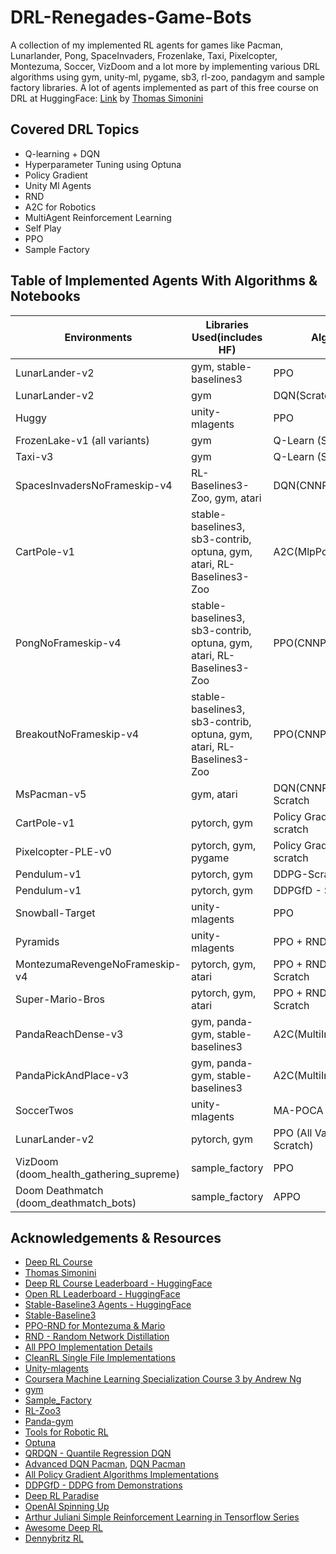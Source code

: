 # DRL-Renegades-Game-Bots

A collection of my implemented RL agents for games like Pacman, Lunarlander, Pong, SpaceInvaders, Frozenlake, Taxi, Pixelcopter, Montezuma, Soccer, VizDoom and a lot more by implementing various DRL algorithms using gym, unity-ml, pygame, sb3, rl-zoo, pandagym and sample factory libraries. A lot of agents implemented as part of this free course on DRL at HuggingFace: [Link](https://huggingface.co/learn/deep-rl-course/unit0/introduction) by [Thomas Simonini](https://x.com/ThomasSimonini)

## Covered DRL Topics
  * Q-learning + DQN
  * Hyperparameter Tuning using Optuna
  * Policy Gradient
  * Unity Ml Agents
  * RND
  * A2C for Robotics
  * MultiAgent Reinforcement Learning
  * Self Play
  * PPO
  * Sample Factory

## Table of Implemented Agents With Algorithms & Notebooks

| **Environments**                       | **Libraries Used(includes HF)**                                       | **Algos**                    | **Kaggle Notebooks** |
|----------------------------------------|-----------------------------------------------------------------------|------------------------------|----------------------|
| LunarLander-v2                         | gym, stable-baselines3                                                | PPO                          | [Link](https://www.kaggle.com/code/syedjarullahhisham/drl-huggingface-unit-1-lunarlander)                     |
| LunarLander-v2                         | gym                                                                   | DQN(Scratch)                 | [Link](https://www.kaggle.com/code/syedjarullahhisham/drl-huggingface-unit-1-lunarlander)                     |
| Huggy                                  | unity-mlagents                                                        | PPO                          | [Link](https://www.kaggle.com/code/syedjarullahhisham/drl-huggingface-unit-1-bonus-huggydog)                     |
| FrozenLake-v1 (all variants)           | gym                                                                   | Q-Learn (Scratch)            | [Link](https://www.kaggle.com/code/syedjarullahhisham/drl-huggingface-unit-2-frozenlake-v1-taxi-v3)                    |
| Taxi-v3                                | gym                                                                   | Q-Learn (Scratch)            | [Link](https://www.kaggle.com/code/syedjarullahhisham/drl-huggingface-unit-2-frozenlake-v1-taxi-v3)                    |
| SpacesInvadersNoFrameskip-v4           | RL-Baselines3-Zoo, gym, atari                                         | DQN(CNNPolicy)               | [Link](https://www.kaggle.com/code/syedjarullahhisham/drl-huggingface-unit-3-space-invaders)                     |
| CartPole-v1                            | stable-baselines3, sb3-contrib, optuna, gym, atari, RL-Baselines3-Zoo | A2C(MlpPolicy)               | [Link](https://www.kaggle.com/code/syedjarullahhisham/drl-huggingface-unit-3-optuna-cartpole-pong-br-out)                     |
| PongNoFrameskip-v4                     | stable-baselines3, sb3-contrib, optuna, gym, atari, RL-Baselines3-Zoo | PPO(CNNPolicy)               | [Link](https://www.kaggle.com/code/syedjarullahhisham/drl-huggingface-unit-3-optuna-cartpole-pong-br-out)                     |
| BreakoutNoFrameskip-v4                 | stable-baselines3, sb3-contrib, optuna, gym, atari, RL-Baselines3-Zoo | PPO(CNNPolicy)               | [Link](https://www.kaggle.com/code/syedjarullahhisham/drl-huggingface-unit-3-optuna-cartpole-pong-br-out)                     |
| MsPacman-v5                            | gym, atari                                                            | DQN(CNNPolicy) - Scratch     | [Link](https://www.kaggle.com/code/syedjarullahhisham/drl-huggingface-extra-unit-3-mspacmandqn-scratch)                     |
| CartPole-v1                            | pytorch, gym                                                          | Policy Gradient-scratch      | [Link](https://www.kaggle.com/code/syedjarullahhisham/drl-huggingface-unit-4-pg-cartpole-pixelcopter)                     |
| Pixelcopter-PLE-v0                     | pytorch, gym, pygame                                                  | Policy Gradient-scratch      | [Link](https://www.kaggle.com/code/syedjarullahhisham/drl-huggingface-unit-4-pg-cartpole-pixelcopter)                     |
| Pendulum-v1                            | pytorch, gym                                                          | DDPG-Scratch                 | [Link](https://www.kaggle.com/code/syedjarullahhisham/drl-extra-personal-unit-4-ddpg-ddpgfd-pendulum-v1)                     |
| Pendulum-v1                            | pytorch, gym                                                          | DDPGfD - Scratch             | [Link](https://www.kaggle.com/code/syedjarullahhisham/drl-extra-personal-unit-4-ddpg-ddpgfd-pendulum-v1)                     |
| Snowball-Target                        | unity-mlagents                                                        | PPO                          | [Link](https://www.kaggle.com/code/syedjarullahhisham/drl-huggingface-unit-5-unity-ml-snowball-pyramid)                     |
| Pyramids                               | unity-mlagents                                                        | PPO + RND                    | [Link](https://www.kaggle.com/code/syedjarullahhisham/drl-huggingface-unit-5-unity-ml-snowball-pyramid)                     |
| MontezumaRevengeNoFrameskip-v4         | pytorch, gym, atari                                                   | PPO + RND(CNN) - Scratch     | [Link](https://www.kaggle.com/code/syedjarullahhisham/drl-extra-personal-unit-5-rnd-montezuma-mario-bros)                     |
| Super-Mario-Bros                       | pytorch, gym, atari                                                   | PPO + RND(CNN) - Scratch     | [Link](https://www.kaggle.com/code/syedjarullahhisham/drl-extra-personal-unit-5-rnd-montezuma-mario-bros)                     |
| PandaReachDense-v3                     | gym, panda-gym, stable-baselines3                                     | A2C(MultiInputPolicy)        | [Link](https://www.kaggle.com/code/syedjarullahhisham/drl-huggingface-unit-6-pandagym-reachdns-pickplace)                     |
| PandaPickAndPlace-v3                   | gym, panda-gym, stable-baselines3                                     | A2C(MultiInputPolicy)        | [Link](https://www.kaggle.com/code/syedjarullahhisham/drl-huggingface-unit-6-pandagym-reachdns-pickplace)                     |
| SoccerTwos                             | unity-mlagents                                                        | MA-POCA                      | [Link](https://www.kaggle.com/code/syedjarullahhisham/drl-huggingface-unit-7-marl-soccer-2vs2)                     |
| LunarLander-v2                         | pytorch, gym                                                          | PPO (All Variations Scratch) | [Link](https://www.kaggle.com/code/syedjarullahhisham/drl-huggingface-unit-8-i-ppo-scratch-lunarlander)                     |
| VizDoom (doom_health_gathering_supreme)| sample_factory                                                        | PPO                          | [Link](https://www.kaggle.com/code/syedjarullahhisham/drl-huggingface-unit-8-ii-smpfc-vizdoom-deathmatch)                     |
| Doom Deathmatch (doom_deathmatch_bots) | sample_factory                                                        | APPO                         | [Link](https://www.kaggle.com/code/syedjarullahhisham/drl-huggingface-unit-8-ii-smpfc-vizdoom-deathmatch)                     |

## Acknowledgements & Resources
   * [Deep RL Course](https://huggingface.co/learn/deep-rl-course/unit0/introduction)
   * [Thomas Simonini](https://x.com/ThomasSimonini)
   * [Deep RL Course Leaderboard - HuggingFace](https://huggingface.co/spaces/huggingface-projects/Deep-Reinforcement-Learning-Leaderboard)
   * [Open RL Leaderboard - HuggingFace](https://huggingface.co/spaces/open-rl-leaderboard/leaderboard)
   * [Stable-Baseline3 Agents - HuggingFace](https://huggingface.co/sb3)
   * [Stable-Baseline3](https://stable-baselines3.readthedocs.io/en/master/)
   * [PPO-RND for Montezuma & Mario](https://github.com/alirezakazemipour/PPO-RND/tree/main)
   * [RND - Random Network Distillation](https://medium.com/data-from-the-trenches/curiosity-driven-learning-through-random-network-distillation-488ffd8e5938)
   * [All PPO Implementation Details](https://iclr-blog-track.github.io/2022/03/25/ppo-implementation-details/)
   * [CleanRL Single File Implementations](https://docs.cleanrl.dev/)
   * [Unity-mlagents](https://github.com/Unity-Technologies/ml-agents)
   * [Coursera Machine Learning Specialization Course 3 by Andrew Ng](https://www.coursera.org/learn/unsupervised-learning-recommenders-reinforcement-learning?specialization=machine-learning-introduction)
   * [gym](https://www.gymlibrary.dev/index.html)
   * [Sample_Factory](https://www.samplefactory.dev/)
   * [RL-Zoo3](https://stable-baselines3.readthedocs.io/en/master/guide/rl_zoo.html)
   * [Panda-gym](https://panda-gym.readthedocs.io/en/latest/)
   * [Tools for Robotic RL](https://github.com/araffin/tools-for-robotic-rl-icra2022)
   * [Optuna](https://github.com/optuna/optuna)
   * [QRDQN - Quantile Regression DQN](https://advancedoracademy.medium.com/quantile-regression-dqn-pushing-the-boundaries-of-value-distribution-approximation-in-620af75ec5f3)
   * [Advanced DQN Pacman](https://github.com/jakegrigsby/AdvancedPacmanDQNs), [DQN Pacman](https://github.com/StarVeteran/Ms-Pacman-DQN)
   * [All Policy Gradient Algorithms Implementations](https://github.com/MrSyee/pg-is-all-you-need)
   * [DDPGfD - DDPG from Demonstrations](https://wikidocs.net/204469)
   * [Deep RL Paradise](https://github.com/alirezakazemipour/DeepRL-Paradise)
   * [OpenAI Spinning Up](https://spinningup.openai.com/en/latest/)
   * [Arthur Juliani Simple Reinforcement Learning in Tensorflow Series](https://awjuliani.medium.com/simple-reinforcement-learning-with-tensorflow-part-0-q-learning-with-tables-and-neural-networks-d195264329d0)
   * [Awesome Deep RL](https://github.com/kengz/awesome-deep-rl)
   * [Dennybritz RL](https://github.com/dennybritz/reinforcement-learning)

